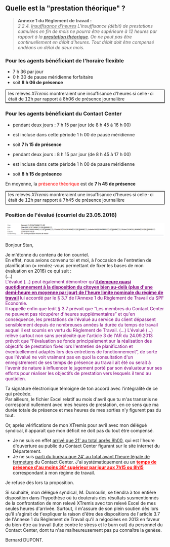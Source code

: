 ## Quelle est la "prestation théorique" ?

> **Annexe 1 du Règlement de travail :**  
> *2.2.4. <u>Insuffisance d’heures</u> L'insuffisance (débit) de prestations cumulées en fin de mois ne pourra être supérieure à 12 heures par rapport à la <u><b>prestation théorique</b></u>. On ne peut pas être continuellement en débit d’heures. Tout débit doit être compensé endéans un délai de deux mois.*

### Pour les agents bénéficiant de l'horaire flexible

* 7 h 36 par jour
* 0 h 30 de pause méridienne forfaitaire
* soit **8 h 06 de présence**

<p>
<table border="1">
<tr>
<td>les relevés <i>XTremis</i> montreraient une insuffisance d'heures si celle-ci était de 12h par rapport à 8h06 de présence journalière</td>
</tr>
</table>
</p>

### Pour les agents bénéficiant du Contact Center

* pendant deux jours :  7 h 15 par jour (de 8 h 45 à 16 h 00)
* est incluse dans cette période 1 h 00 de pause méridienne
* soit **7 h 15 de présence**

* pendant deux jours :  8 h 15 par jour (de 8 h 45 à 17 h 00)
* est incluse dans cette période 1 h 00 de pause méridienne
* soit **8 h 15 de présence**

En moyenne, la <font color="red">présence théorique</font> est de **7 h 45 de présence**

<p>
<table border="1">
<tr>
<td>les relevés <i>XTremis</i> montreraient une insuffisance d'heures si celle-ci était de 12h par rapport à 7h45 de présence journalière</td>
</tr>
</table>
</p>

### Position de l'évalué (courriel du 23.05.2016)

![](Mail_20160523.png)

Bonjour Stan,

Je m'étonne du contenu de ton courriel.  
En effet, nous avions convenu toi et moi, à l'occasion de l'entretien de planification (= rendez-vous permettant de fixer les bases de mon évaluation en 2016) ce qui suit :  
(...)  
<font color="purple">L'évalué (...)  peut également démontrer qu'<u><b>il demeure quasi quotidiennement à la disposition du citoyen bien au-delà (plus d'une demi-heure en moyenne par jour) de l'heure limite nominale du régime de travail</b></u> lui accordé par le § 3.7 de l'Annexe 1 du Règlement de Travail du SPF Economie.  
Il rappelle enfin que ledit § 3.7 prévoit que “Les membres du Contact Center ne peuvent pas récupérer d'heures supplémentaires” et qu'en conséquence, les prestations de l'évalué au service du client dépassent sensiblement depuis de nombreuses années la durée du temps de travail auquel il est soumis en vertu du Règlement de Travail. (...)
L'évalué (...) relève surtout non sans perplexité que l'article 3 de l'AR du 24.09.2013 prévoit que “l'évaluation se fonde principalement sur la réalisation des objectifs de prestation fixés lors l'entretien de planification et éventuellement adaptés lors des entretiens de fonctionnement”, de sorte que l'évalué ne voit vraiment pas en quoi la consultation d'un enregistrement de ses temps de présence au travail ait été ou serait à l'avenir de nature à influencer le jugement porté par son évaluateur sur ses efforts pour réaliser les objectifs de prestation vers lesquels il tend au quotidien.</font>

Ta signature électronique témoigne de ton accord avec l'intégralité de ce qui précède.  
Par ailleurs, le fichier Excel relatif au mois d'avril que tu m'as transmis ne correspond nullement avec mes heures de prestation, en ce sens que ma durée totale de présence et mes heures de mes sorties n'y figurent pas du tout.  

Or, après vérifications de mon XTremis pour avril avec mon délégué syndical, il apparaît que mon déficit ne doit pas du tout être compensé.  

* Je ne suis en effet <u>arrivé que 21' au total après 9h00</u>, qui est l'heure d'ouverture au public du Contact Center figurant sur le site internet du Département.
* Je ne suis <u>parti du bureau que 24' au total avant l'heure légale de fermeture</u> du Contact Center.
J'ai systématiquement eu un <font color="red"><u><b>temps de présence d'au moins 38' supérieur par jour aux 7h15 ou 8h15</b></u></font> correspondant à mon régime de travail.

Je refuse dès lors ta proposition.

Si souhaité, mon délégué syndical, M. Dumoulin, se tiendra à ton entière disposition dans l'hypothèse où tu douterais des résultats susmentionnés de la confrontation de mon relevé XTremis avec ton relevé Excel de mes seules heures d'arrivée. Surtout, il m'assure de son plein soutien dès lors qu'il s'agirait de t'expliquer la raison d'être des dispositions de l'article 3.7 de l'Annexe 1 du Règlement de Travail qu'il a négociées en 2013 en faveur du bien-être au travail (lutte contre le stress et le burn out) du personnel du Contact Center, dont tu n'as malheureusement pas pu connaître la genèse.

Bernard DUPONT.
